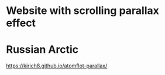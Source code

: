 # Website with scrolling parallax effect

# Russian Arctic

https://kirich8.github.io/atomflot-parallax/
